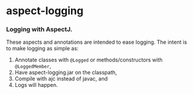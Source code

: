 # aspect-logging
### Logging with AspectJ.
These aspects and annotations are intended to ease logging. The intent is to make logging as simple as:

1. Annotate classes with `@Logged` or methods/constructors with `@LoggedMember`,
2. Have aspect-logging.jar on the classpath,
3. Compile with ajc instead of javac, and
4. Logs will happen.
